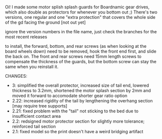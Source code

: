 Oi! I made some motor splish splash guards for Boardnamic gear drives, which also double as protectors for whenever you bottom out ;) 
There's two versions, one regular and one "extra protection" that covers the whole side of the gd facing the ground [not out yet]

ignore the version numbers in the file name, just check the branches for the most recent releases

to install, the forward, bottom, and rear screws (as when looking at the board wheels down) need to be removed, hook the front end first, and slide the back on. The front and rear screws need 15mm length screws to compensate the thickness of the guards, but the bottom screw can stay the same when you reinstall it.

CHANGES:
  - 3: simplified the overall protector, increased size of tail end, lowered thickness to 3.2mm, shortened the motor splash section by 2mm and moved it forward to accomodate shorter gear ratio option
  - 2.22: increased rigidity of the tail by lengthening the overhang section [may require tree supports]
  - 2.21: fixed problem with the "tail" not sticking to the bed due to insufficient contact area
  - 2.2: redsigned motor protector section for slightly more tolerance; reinforced tail section
  - 2.1: fixed model so the print doesn't have a weird bridging artifact
  

